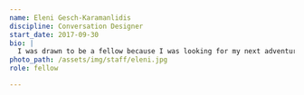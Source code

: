 ```yaml
---
name: Eleni Gesch-Karamanlidis
discipline: Conversation Designer
start_date: 2017-09-30
bio: |
  I was drawn to be a fellow because I was looking for my next adventure; an environment where I could help build something innovative, and help build meaningful connections across the City and its citizens.
photo_path: /assets/img/staff/eleni.jpg
role: fellow

---
```

